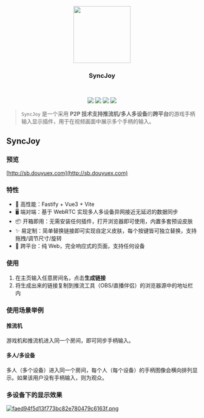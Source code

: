 <p align="center">
    <a href="https://github.com/qianjiachun/syncjoy">
        <img src="https://s1.imagehub.cc/images/2024/01/25/da26ddf3f589bf03f139a59c413e3aab.png" width="150" height="150" />
    </a>
    <h3 align="center">SyncJoy</h3>
    <br>
    <p align="center">
        <a href="https://github.com/qianjiachun/syncjoy"><img src="https://img.shields.io/github/languages/code-size/qianjiachun/syncjoy?color=blueviolet"></a>
        <a href="https://github.com/qianjiachun/syncjoy"><img src="https://img.shields.io/github/stars/qianjiachun/syncjoy?color=green"></a>
        <a href="https://github.com/qianjiachun/syncjoy"><img src="https://img.shields.io/github/commit-activity/m/qianjiachun/syncjoy?color=9cf"></a>
        <a href="https://github.com/qianjiachun/syncjoy"><img src="https://img.shields.io/badge/license-MIT-blue.svg"></a>
    </p>
</p>

> `SyncJoy` 是一个采用 **P2P 技术支持推流机/多人多设备**的**跨平台**的游戏手柄输入显示插件，用于在视频画面中展示多个手柄的输入。
## SyncJoy

### 预览
[http://sb.douyuex.com](http://sb.douyuex.com)

### 特性
- 🚀 高性能：Fastify + Vue3 + Vite
- 🖥️ 端对端：基于 WebRTC 实现多人多设备异网接近无延迟的数据同步
- 📦 开箱即用：无需安装任何插件，打开浏览器即可使用，内置多套预设皮肤
- ✨ 易定制：简单替换链接即可实现自定义皮肤，每个按键皆可独立替换，支持拖拽/调节尺寸/旋转
- 📱 跨平台：纯 Web，完全响应式的页面，支持任何设备

### 使用
1. 在主页输入任意房间名，点击**生成链接**
2. 将生成出来的链接复制到推流工具（OBS/直播伴侣）的浏览器源中的地址栏内

### 使用场景举例
#### 推流机
游戏机和推流机进入同一个房间，即可同步手柄输入。

#### 多人/多设备
多人（多个设备）进入同一个房间，每个人（每个设备）的手柄图像会横向排列显示。如果该用户没有手柄输入，则为观众。

### 多设备下的显示效果
[![faed94f5d13f773bc82e780479c6163f.png](https://s1.imagehub.cc/images/2024/01/25/faed94f5d13f773bc82e780479c6163f.png)](https://www.imagehub.cc/image/1uD2RJ)
